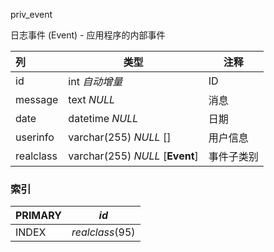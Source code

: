 priv_event



日志事件 (Event) - 应用程序的内部事件



| 列        | 类型                            | 注释       |
| :-------- | ------------------------------- | ---------- |
| id        | int *自动增量*                  | ID         |
| message   | text *NULL*                     | 消息       |
| date      | datetime *NULL*                 | 日期       |
| userinfo  | varchar(255) *NULL* []          | 用户信息   |
| realclass | varchar(255) *NULL* [**Event**] | 事件子类别 |

### 索引

| PRIMARY | *id*            |
| :------ | --------------- |
| INDEX   | *realclass*(95) |